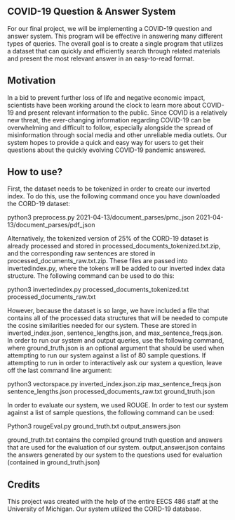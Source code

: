 ## COVID-19 Question & Answer System
For our final project, we will be implementing a COVID-19 question and answer system. This program will be effective in answering many different types of queries. The overall goal is to create a single program that utilizes a dataset that can quickly and efficiently search through related materials and present the most relevant answer in an easy-to-read format. 

## Motivation
In a bid to prevent further loss of life and negative economic impact, scientists have been working around the clock to learn more about COVID-19 and present relevant information to the public. Since COVID is a relatively new threat, the ever-changing information regarding COVID-19 can be overwhelming and difficult to follow, especially alongside the spread of misinformation through social media and other unreliable media outlets. Our system hopes to provide a quick and easy way for users to get their questions about the quickly evolving COVID-19 pandemic answered. 

## How to use?
First, the dataset needs to be tokenized in order to create our inverted index. To do this, use the following command once you have downloaded the CORD-19 dataset:

python3 preprocess.py 2021-04-13/document_parses/pmc_json 2021-04-13/document_parses/pdf_json

Alternatively, the tokenized version of 25% of the CORD-19 dataset is already processed and stored in processed_documents_tokenized.txt.zip, and the corresponding raw sentences  are stored in processed_documents_raw.txt.zip. These files are passed into invertedindex.py, where the tokens will be added to our inverted index data structure. The following command can be used to do this:

python3 invertedindex.py processed_documents_tokenized.txt processed_documents_raw.txt

However, because the dataset is so large, we have included a file that contains all of the processed data structures that will be needed to compute the cosine similarities needed for our system. These are stored in inverted_index.json, sentence_lengths.json, and max_sentence_freqs.json. 
In order to run our system and output queries, use the following command, where ground_truth.json is an optional argument that should be used when attempting to run our system against a list of 80 sample questions. If attempting to run in order to interactively ask our system a question, leave off the last command line argument:

python3 vectorspace.py inverted_index.json.zip max_sentence_freqs.json sentence_lengths.json processed_documents_raw.txt ground_truth.json 

In order to evaluate our system, we used ROUGE. In order to test our system against a list of sample questions, the following command can be used:

Python3 rougeEval.py ground_truth.txt output_answers.json

ground_truth.txt contains the compiled ground truth question and answers that are used for the evaluation of our system. 
output_answer.json contains the answers generated by our system to the questions used for evaluation (contained in ground_truth.json)

## Credits
This project was created with the help of the entire EECS 486 staff at the University of Michigan. Our system utilized the CORD-19 database.

